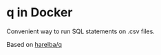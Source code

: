 # q in Docker

Convenient way to run SQL statements on .csv files.

Based on [harelba/q](https://github.com/harelba/q)